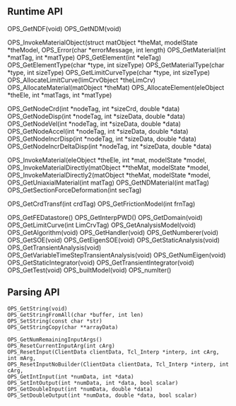 ## Runtime API

OPS_GetNDF(void)
OPS_GetNDM(void)

OPS_InvokeMaterialObject(struct matObject *theMat, modelState *theModel,
OPS_Error(char *errorMessage, int length)
OPS_GetMaterial(int *matTag, int *matType)
OPS_GetElement(int *eleTag)
OPS_GetElementType(char *type, int sizeType)
OPS_GetMaterialType(char *type, int sizeType)
OPS_GetLimitCurveType(char *type, int sizeType)
OPS_AllocateLimitCurve(limCrvObject *theLimCrv)
OPS_AllocateMaterial(matObject *theMat)
OPS_AllocateElement(eleObject *theEle, int *matTags, int *matType)

OPS_GetNodeCrd(int *nodeTag, int *sizeCrd, double *data)
OPS_GetNodeDisp(int *nodeTag, int *sizeData, double *data)
OPS_GetNodeVel(int *nodeTag, int *sizeData, double *data)
OPS_GetNodeAccel(int *nodeTag, int *sizeData, double *data)
OPS_GetNodeIncrDisp(int *nodeTag, int *sizeData, double *data)
OPS_GetNodeIncrDeltaDisp(int *nodeTag, int *sizeData, double *data)

OPS_InvokeMaterial(eleObject *theEle, int *mat, modelState *model,
OPS_InvokeMaterialDirectly(matObject **theMat, modelState *model,
OPS_InvokeMaterialDirectly2(matObject *theMat, modelState *model,
OPS_GetUniaxialMaterial(int matTag)
OPS_GetNDMaterial(int matTag)
OPS_GetSectionForceDeformation(int secTag)

OPS_GetCrdTransf(int crdTag)
OPS_GetFrictionModel(int frnTag)

OPS_GetFEDatastore()
OPS_GetInterpPWD()
OPS_GetDomain(void)
OPS_GetLimitCurve(int LimCrvTag)
OPS_GetAnalysisModel(void)
OPS_GetAlgorithm(void)
OPS_GetHandler(void)
OPS_GetNumberer(void)
OPS_GetSOE(void)
OPS_GetEigenSOE(void)
OPS_GetStaticAnalysis(void)
OPS_GetTransientAnalysis(void)
OPS_GetVariableTimeStepTransientAnalysis(void)
OPS_GetNumEigen(void)
OPS_GetStaticIntegrator(void)
OPS_GetTransientIntegrator(void)
OPS_GetTest(void)
OPS_builtModel(void)
OPS_numIter()

## Parsing API

```{.c}
OPS_GetString(void)
OPS_GetStringFromAll(char *buffer, int len)
OPS_SetString(const char *str)
OPS_GetStringCopy(char **arrayData)

OPS_GetNumRemainingInputArgs()
OPS_ResetCurrentInputArg(int cArg)
OPS_ResetInput(ClientData clientData, Tcl_Interp *interp, int cArg, int mArg,
OPS_ResetInputNoBuilder(ClientData clientData, Tcl_Interp *interp, int cArg,
OPS_GetIntInput(int *numData, int *data)
OPS_SetIntOutput(int *numData, int *data, bool scalar)
OPS_GetDoubleInput(int *numData, double *data)
OPS_SetDoubleOutput(int *numData, double *data, bool scalar)
```

